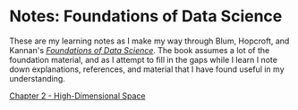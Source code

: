 # Notes: Foundations of Data Science

These are my learning notes as I make my way through Blum, Hopcroft, and Kannan's [*Foundations of Data Science*](https://www.amazon.co.uk/dp/B081HT4K2K/ref=dp-kindle-redirect?_encoding=UTF8&btkr=1). The book assumes a lot of the foundation material, and as I attempt to fill in the gaps while I learn I note down explanations, references, and material that I have found useful in my understanding.

[Chapter 2 - High-Dimensional Space](Chapter%202%20-%20High%20Dimensional%20Space)
